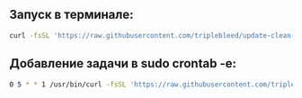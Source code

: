 ## Запуск в терминале:
```bash
curl -fsSL 'https://raw.githubusercontent.com/triplebleed/update-clean-linux/main/update-clean-linux.sh' | sudo bash
```

## Добавление задачи в sudo crontab -e:
```bash
0 5 * * 1 /usr/bin/curl -fsSL 'https://raw.githubusercontent.com/triplebleed/update-clean-linux/main/update-clean-linux.sh' | /bin/bash > /var/log/update-clean-linux.log 2>&1
```
